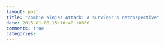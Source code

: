 ```yaml
---
layout: post
title: "Zombie Ninjas Attack: A survivor's retrospective"
date: 2015-01-08 15:10:40 +0800
comments: true
categories: 
---
```

